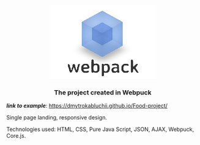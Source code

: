 <p align="center">
  <a href="https://webpack.js.org/">
    <img src="./img/webpack-logo.jpg">
  </a>
  <h3 align="center">The project created in Webpuck</h3>
</p>

__*link to example*__: https://dmytrokabluchii.github.io/Food-project/

Single page landing, responsive design.

Technologies used: HTML, CSS, Pure Java Script, JSON, AJAX, Webpuck, Core.js.
